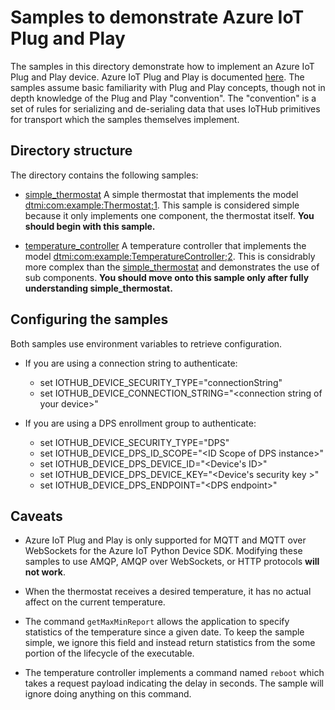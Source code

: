 # Samples to demonstrate Azure IoT Plug and Play

The samples in this directory demonstrate how to implement an Azure IoT Plug and Play device.  Azure IoT Plug and Play is documented [here](aka.ms/iotpnp).  The samples assume basic familiarity with Plug and Play concepts, though not in depth knowledge of the Plug and Play "convention".  The "convention" is a set of rules for serializing and de-serialing data that uses IoTHub primitives for transport which the samples themselves implement.

## Directory structure

The directory contains the following samples:

* [simple_thermostat](https://github.com/Azure/azure-iot-sdk-python/blob/master/azure-iot-device/samples/pnp/simple_thermostat.py) A simple thermostat that implements the model [dtmi:com:example:Thermostat;1](https://github.com/Azure/iot-plugandplay-models/blob/main/dtmi/com/example/thermostat-1.json).  This sample is considered simple because it only implements one component, the thermostat itself.  **You should begin with this sample.**

* [temperature_controller](https://github.com/Azure/azure-iot-sdk-python/blob/master/azure-iot-device/samples/pnp/temp_controller_with_thermostats.py) A temperature controller that implements the model [dtmi:com:example:TemperatureController;2](https://github.com/Azure/iot-plugandplay-models/blob/main/dtmi/com/example/temperaturecontroller-2.json).  This is considrably more complex than the [simple_thermostat](./simple_thermostat) and demonstrates the use of sub components.  **You should move onto this sample only after fully understanding simple_thermostat.**

## Configuring the samples

Both samples use environment variables to retrieve configuration.

* If you are using a connection string to authenticate:
  * set IOTHUB_DEVICE_SECURITY_TYPE="connectionString"
  * set IOTHUB_DEVICE_CONNECTION_STRING="\<connection string of your device\>"

* If you are using a DPS enrollment group to authenticate:
  * set IOTHUB_DEVICE_SECURITY_TYPE="DPS"
  * set IOTHUB_DEVICE_DPS_ID_SCOPE="\<ID Scope of DPS instance\>"
  * set IOTHUB_DEVICE_DPS_DEVICE_ID="\<Device's ID\>"
  * set IOTHUB_DEVICE_DPS_DEVICE_KEY="\<Device's security key \>"
  * set IOTHUB_DEVICE_DPS_ENDPOINT="\<DPS endpoint\>"

## Caveats

* Azure IoT Plug and Play is only supported for MQTT and MQTT over WebSockets for the Azure IoT Python Device SDK.  Modifying these samples to use AMQP, AMQP over WebSockets, or HTTP protocols **will not work**.

* When the thermostat receives a desired temperature, it has no actual affect on the current temperature.

* The command `getMaxMinReport` allows the application to specify statistics of the temperature since a given date.  To keep the sample simple, we ignore this field and instead return statistics from the some portion of the lifecycle of the executable.

* The temperature controller implements a command named `reboot` which takes a request payload indicating the delay in seconds.  The sample will ignore doing anything on this command.
